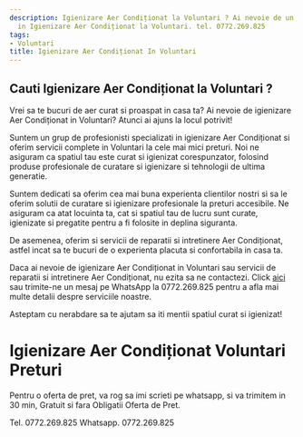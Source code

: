 ```yaml
---
description: Igienizare Aer Condiționat la Voluntari ? Ai nevoie de un profesionist
  in Igienizare Aer Condiționat la Voluntari. tel. 0772.269.825
tags:
- Voluntari
title: Igienizare Aer Condiționat In Voluntari
---
```



## Cauti Igienizare Aer Condiționat la Voluntari ?

Vrei sa te bucuri de aer curat si proaspat in casa ta? Ai nevoie de igienizare Aer Condiționat in Voluntari? Atunci ai ajuns la locul potrivit! 

Suntem un grup de profesionisti specializati in igienizare Aer Condiționat si oferim servicii complete in Voluntari la cele mai mici preturi. Noi ne asiguram ca spatiul tau este curat si igienizat corespunzator, folosind produse profesionale de curatare si igienizare si tehnologii de ultima generatie.

Suntem dedicati sa oferim cea mai buna experienta clientilor nostri si sa le oferim solutii de curatare si igienizare profesionale la preturi accesibile. Ne asiguram ca atat locuinta ta, cat si spatiul tau de lucru sunt curate, igienizate si pregatite pentru a fi folosite in deplina siguranta. 

De asemenea, oferim si servicii de reparatii si intretinere Aer Condiționat, astfel incat sa te bucuri de o experienta placuta si confortabila in casa ta.

Daca ai nevoie de igienizare Aer Condiționat in Voluntari sau servicii de reparatii si intretinere Aer Condiționat, nu ezita sa ne contactezi. Click <a href="www.igienizarevoluntari.ro">aici</a> sau trimite-ne un mesaj pe WhatsApp la 0772.269.825 pentru a afla mai multe detalii despre serviciile noastre. 

Asteptam cu nerabdare sa te ajutam sa iti mentii spatiul curat si igienizat!

# Igienizare Aer Condiționat Voluntari Preturi
Pentru o oferta de pret, va rog sa imi scrieti pe whatsapp, si va trimitem in 30 min, Gratuit si fara Obligatii Oferta de Pret.

Tel. 0772.269.825
Whatsapp. 0772.269.825